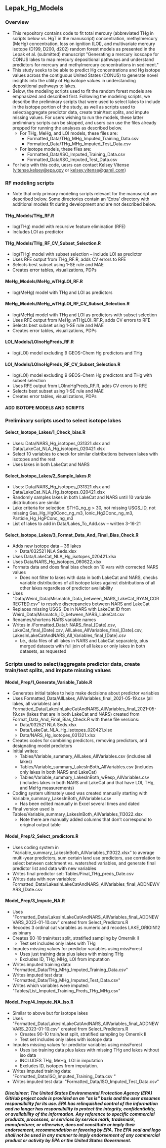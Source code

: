 ## Lepak_Hg_Models

### Overview
- This repository contains code to fit total mercury (abbreviated THg in scripts below vs. HgT in the manuscript) concentration, methylmercury (MeHg) concentration, loss on ignition (LOI), and multivariate mercury isotope (D199, D200, d202) random forest models as presented in the Lepak et al. (submitted) manuscript "Generating a mercury isoscape for CONUS lakes to map mercury depositional pathways and understand predictors for mercury and methylmercury concentrations in sediment."
- This study seeks to be able to predict Hg concentrations and Hg isotope values across the contiguous United States (CONUS) to generate novel insights into the utility of Hg isotope values in understanding depositional pathways to lakes.
- Below, the modeling scripts used to fit the random forest models are emphasized and described first. Following the modeling scripts, we describe the preliminary scripts that were used to select lakes to include in the isotope portion of the study, as well as scripts used to select/aggregate predictor data, create train/test splits, and impute missing values. For users wishing to run the models, these latter preliminary scripts can be skipped, and users can use the files already prepped for running the analyses as described below.
  - For THg, MeHg, and LOI models, these files are:
    - Formatted_Data/THg_MHg_Imputed_Training_Data.csv
    - Formatted_Data/THg_MHg_Imputed_Test_Data.csv
  - For isotope models, these files are:
    - Formatted_Data/ISO_Imputed_Training_Data.csv
    - Formatted_Data/ISO_Imputed_Test_Data.csv
- For help with this code, uesrs can contact Kelsey Vitense (vitense.kelsey@epa.gov or kelsey.vitense@gamil.com)



### RF modeling scripts
- Note that only primary modeling scripts relevant for the manuscript are described below. Some directories contain an 'Extra' directory with additional models fit during development and are not described below.


#### THg_Models/THg_RF.R
-	log(THg) model with recursive feature elimination (RFE) 
- Includes LOI as predictor


#### THg_Models/THg_RF_CV_Subset_Selection.R
-	log(THg) model with subset selection – include LOI as predictor
- Uses RFE output from THg_RF.R, adds CV errors to RFE
- Selects best subset using 1-SE rule and MAE
- Creates error tables, visualizations, PDPs


#### MeHg_Models/MeHg_wTHgLOI_RF.R
-	log(MeHg) model with THg and LOI as predictors

#### MeHg_Models/MeHg_wTHgLOI_RF_CV_Subset_Selection.R
-	log(MeHg) model with THg and LOI as predictors with subset selection
- Uses RFE output from MeHg_wTHgLOI_RF.R, adds CV errors to RFE
- Selects best subset using 1-SE rule and MAE
- Creates error tables, visualizations, PDPs



#### LOI_Models/LOInoHgPreds_RF.R
-	log(LOI) model excluding 9 GEOS-Chem Hg predictors and THg

#### LOI_Models/LOInoHgPreds_RF_CV_Subset_Selection.R
-	log(LOI) model excluding 9 GEOS-Chem Hg predictors and THg with subset selection
- Uses RFE output from LOInoHgPreds_RF.R, adds CV errors to RFE
- Selects best subset using 1-SE rule and MAE
- Creates error tables, visualizations, PDPs


#### ADD ISOTOPE MODELS AND SCRIPTS





### Preliminary scripts used to select isotope lakes

#### Select_Isotope_Lakes/1_Check_bias.R 
- Uses: Data/NARS_Hg_isotopes_031321.xlsx and Data/LakeCat_NLA_Hg_isotopes_020421.xlsx
-	Select 10 variables to check for similar distributions between lakes with isotopes and the rest
-	Uses lakes in both LakeCat and NARS

#### Select_Isotope_Lakes/2_Sample_lakes.R 
- Uses: Data/NARS_Hg_isotopes_031321.xlsx  and Data/LakeCat_NLA_Hg_isotopes_020421.xlsx
-	Randomly samples lakes in both LakeCat and NARS until 10 variable distributions are similar
-	Lake criteria for selection: STHG_ng_g > 30, not missing USGS_ID, not missing Gas_Hg_Hg0Conc_ng_m3, Ionic_Hg2Conc_ng_m3, Particle_Hg_HgPConc_ng_m3
-	List of lakes to add in Data/Lakes_To_Add.csv – written 3-16-21

#### Select_Isotope_Lakes/3_Format_Data_And_Final_Bias_Check.R
-	Adds new isotope data – 36 lakes
    -	Data/032521 NLA Seds.xlsx
-	Uses Data/LakeCat_NLA_Hg_isotopes_020421.xlsx
-	Uses Data/NARS_Hg_isotopes_060622.xlsx
-	Formats data and does final bias check on 10 vars with corrected NARS values
    -	Does not filter to lakes with data in both LakeCat and NARS, checks variable distributions of all isotope lakes against distributions of all other lakes regardless of predictor availability
-	Uses "Data/Weird_Data/Mismatch_Data_between_NARS_LakeCat_RYAN_CORRECTED.csv" to resolve discrepancies between NARS and LakeCat
-	Replaces missing USGS IDs in NARS with LakeCat ID from Weird_Data/Mismatch_ID_between_NARS_LakeCat.csv
-	Renames/shortens NARS variable names
-	Writes in /Formatted_Data/: NARS_final_[Date].csv, LakeCat_final_[Date].csv, AllLakes_AllVariables_final_[Date].csv, LakesInLakeCatAndNARS_All_Variables_final_[Date].csv
    -	I.e., data files of all lakes in NARS and LakeCat separately, plus merged datasets with full join of all lakes or only lakes in both datasets, as requested



### Scripts used to select/aggregate predictor data, create train/test splits, and impute missing values

#### Model_Prep/1_Generate_Variable_Table.R
-	Generates initial tables to help make decisions about predictor variables 
-	Uses Formatted_Data/AllLakes_AllVariables_final_2021-05-19.csv (all lakes, all variables) and Formatted_Data/LakesInLakeCatAndNARS_AllVariables_final_2021-05-19.csv (lakes that are in both LakeCat and NARS) created from Format_Data_And_Final_Bias_Check.R with these file versions:
    -	Data/032521 NLA Seds.xlsx
    -	Data/LakeCat_NLA_Hg_isotopes_020421.xlsx
    -	Data/NARS_Hg_isotopes_031321.xlsx
-	Creates codes for combining predictors, removing predictors, and designating model predictors
-	Initial writes:
    - Tables/Variable_summary_AllLakes_AllVariables.csv (includes all lakes) 
    - Tables/Variable_summary_LakesInBoth_AllVariables.csv (includes only lakes in both NARS and LakeCat)
    - Tables/Variable_summary_LakesInBoth_wResp_AllVariables.csv (includes lakes in both NARS and LakeCat and that have LOI, THg, and MeHg measurements)
-	Coding system ultimately used was created manually starting with Variable_summary_LakesInBoth_AllVariables.csv 
    -	Has been edited manually in Excel several times and dated 
- Final version used is Tables/Variable_summary_LakesInBoth_AllVariables_113022.xlsx
    -	Note there are manually added columns that don’t correspond to original output table

#### Model_Prep/2_Select_predictors.R
-	Uses coding system in “Variable_summary_LakesInBoth_AllVariables_113022.xlsx” to average multi-year predictors, sum certain land use predictors, use correlation to select between catchment vs. watershed variables, and generate final predictor list and data with new variables
-	Writes final predictor set: Tables/Final_THg_preds_Date.csv
-	Writes data with new variables: Formatted_Data/LakesInLakeCatAndNARS_AllVariables_final_ADDNEWVARS_[Date\.csv

#### Model_Prep/3_Impute_NA.R
-	Uses "Formatted_Data/LakesInLakeCatAndNARS_AllVariables_final_ADDNEWVARS_2023-01-10.csv" created from Select_Predictors.R
-	Recodes 3 ordinal cat variables as numeric and recodes LAKE_ORIGIN12 as binary
-	Creates 90-10 train/test split, stratified sampling by Omernik II
    -	Test set includes only lakes with THg
-	Imputes missing values for predictor variables using missForest
    -	Uses just training data plus lakes with missing THg
    -	Excludes ID, THg, MHg, LOI from imputation
-	Writes imputed training data: "Formatted_Data/THg_MHg_Imputed_Training_Data.csv"
-	Writes imputed test data: "Formatted_Data/THg_MHg_Imputed_Test_Data.csv"
-	Writes which variables were imputed: "Tables/List_Imputed_Training_Preds_THg_MHg.csv"


#### Model_Prep/4_Impute_NA_Iso.R
- Similar to above but for isotope lakes
-	Uses "Formatted_Data/LakesInLakeCatAndNARS_AllVariables_final_ADDNEWVARS_2023-01-10.csv" created from Select_Predictors.R
    - Creates 90-10 train/test split, stratified sampling by Omernik II
    - Test set includes only lakes with isotope data
- Imputes missing values for predictor variables using missForest
    - Uses iso training data plus lakes with missing THg and lakes without iso data
    - INCLUDES THg, MeHg, LOI in imputation
    - Excludes ID, isotopes from imputation.
- Writes imputed training data: "Formatted_Data/ISO_Imputed_Training_Data.csv "
- Writes imputed test data: "Formatted_Data/ISO_Imputed_Test_Data.csv"







##### Disclaimer: The United States Environmental Protection Agency (EPA) GitHub project code is provided on an "as is" basis and the user assumes responsibility for its use. EPA has relinquished control of the information and no longer has responsibility to protect the integrity, confidentiality, or availability of the information. Any reference to specific commercial products, processes, or services by service mark, trademark, manufacturer, or otherwise, does not constitute or imply their endorsement, recommendation or favoring by EPA. The EPA seal and logo shall not be used in any manner to imply endorsement of any commercial product or activity by EPA or the United States Government. 